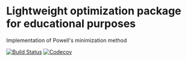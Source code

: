 # Lightweight optimization package for educational purposes

Implementation of Powell's minimization method

[![Build Status](https://travis-ci.com/tymonkilich/mopkg.jl.svg?branch=master)](https://travis-ci.com/tymonkilich/mopkg.jl)
[![Codecov](https://codecov.io/gh/tymonkilich/mopkg.jl/branch/master/graph/badge.svg)](https://codecov.io/gh/tymonkilich/mopkg.jl)


